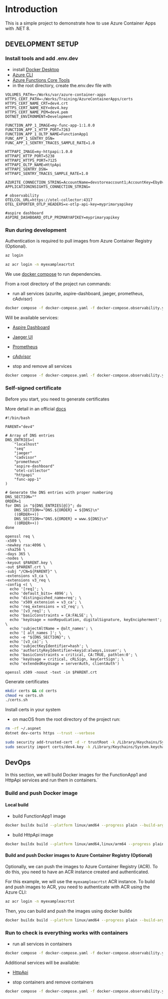 # Introduction

This is a simple project to demonstrate how to use Azure Container Apps with .NET 8.

## DEVELOPMENT SETUP

### Install tools and add .env.dev

- install [Docker Desktop](https://www.docker.com/products/docker-desktop/)
- [Azure CLI](https://learn.microsoft.com/en-us/cli/azure/)
- [Azure Functions Core Tools](https://docs.microsoft.com/en-us/azure/azure-functions/functions-run-local)
- in the root directory, create the.env.dev file with

```.env.dev
VOLUMES_PATH=~/Works/var/azure-container-apps
HTTPS_CERT_PATH=~/Works/Training/AzureContainerApps/certs
HTTPS_CERT_NAME_CRT=dev4.crt
HTTPS_CERT_NAME_KEY=dev4.key
HTTPS_CERT_NAME_PEM=dev4.pem
DOTNET_ENVIRONMENT=Development

FUNCTION_APP_1_IMAGE=my-func-app-1:1.0.0
FUNCTION_APP_1_HTTP_PORT=7263
FUNCTION_APP_1_OLTP_NAME=FunctionApp1
FUNC_APP_1_SENTRY_DSN=
FUNC_APP_1_SENTRY_TRACES_SAMPLE_RATE=1.0

HTTPAPI_IMAGE=my-httpapi:1.0.0
HTTPAPI_HTTP_PORT=5238
HTTPAPI_HTTPS_PORT=7125
HTTPAPI_OLTP_NAME=HttpApi
HTTPAPI_SENTRY_DSN=
HTTPAPI_SENTRY_TRACES_SAMPLE_RATE=1.0

AZURITE_CONNECTION_STRING=AccountName=devstoreaccount1;AccountKey=Eby8vdM02xNOcqFlqUwJPLlmEtlCDXJ1OUzFT50uSRZ6IFsuFq2UVErCz4I6tq/K1SZFPTOtr/KBHBeksoGMGw==;DefaultEndpointsProtocol=http;BlobEndpoint=http://azurite:10000/devstoreaccount1;QueueEndpoint=http://azurite:10001/devstoreaccount1;TableEndpoint=http://azurite:10002/devstoreaccount1;
APPLICATIONINSIGHTS_CONNECTION_STRING=

# observability
OTELCOL_URL=https://otel-collector:4317
OTEL_EXPORTER_OTLP_HEADERS=x-otlp-api-key=myprimaryapikey

#aspire dashboard
ASPIRE_DASHBOARD_OTLP_PRIMARYAPIKEY=myprimaryapikey
```

### Run during development

Authentication is required to pull images from Azure Container Registry (Optional).

```bash
az login
```

```bash
az acr login -n myexampleacrtst
```

We use [docker compose](https://docs.docker.com/compose/) to run dependencies.

From a root directory of the project run commands:

- run all services (azurite, aspire-dashboard, jaeger, prometheus, cAdvisor)

```bash
docker compose -f docker-compose.yaml -f docker-compose.observability.yaml --env-file .env.dev -p my-container-apps up --build --remove-orphans
```

Will be available services:

- [Aspire Dashboard](http://localhost:18888)
- [Jaeger UI](http://localhost:16686)
- [Prometheus](http://localhost:9090)
- [cAdvisor](http://localhost:8083)

- stop and remove all services

```bash
docker compose -f docker-compose.yaml -f docker-compose.observability.yaml --env-file .env.dev -p my-container-apps down
```

### Self-signed certificate

Before you start, you need to generate certificates

More detail in an
official [docs](https://learn.microsoft.com/en-us/dotnet/core/additional-tools/self-signed-certificates-guide#with-openssl)

```text
#!/bin/bash

PARENT="dev4"

# Array of DNS entries
DNS_ENTRIES=(
    "localhost"
    "seq"
    "jaeger"
    "cadvisor"
    "prometheus"
    "aspire-dashboard"
    "otel-collector"
    "httpapi"
    "func-app-1"
)

# Generate the DNS entries with proper numbering
DNS_SECTION=""
ORDER=1
for DNS in "${DNS_ENTRIES[@]}"; do
    DNS_SECTION+="DNS.${ORDER} = ${DNS}\n"
    ((ORDER++))
    DNS_SECTION+="DNS.${ORDER} = www.${DNS}\n"
    ((ORDER++))
done

openssl req \
-x509 \
-newkey rsa:4096 \
-sha256 \
-days 365 \
-nodes \
-keyout $PARENT.key \
-out $PARENT.crt \
-subj "/CN=${PARENT}" \
-extensions v3_ca \
-extensions v3_req \
-config <( \
  echo '[req]'; \
  echo 'default_bits= 4096'; \
  echo 'distinguished_name=req'; \
  echo 'x509_extension = v3_ca'; \
  echo 'req_extensions = v3_req'; \
  echo '[v3_req]'; \
  echo 'basicConstraints = CA:FALSE'; \
  echo 'keyUsage = nonRepudiation, digitalSignature, keyEncipherment'; \
  echo 'subjectAltName = @alt_names'; \
  echo '[ alt_names ]'; \
  echo -e "${DNS_SECTION}"; \
  echo '[v3_ca]'; \
  echo 'subjectKeyIdentifier=hash'; \
  echo 'authorityKeyIdentifier=keyid:always,issuer'; \
  echo 'basicConstraints = critical, CA:TRUE, pathlen:0'; \
  echo 'keyUsage = critical, cRLSign, keyCertSign'; \
  echo 'extendedKeyUsage = serverAuth, clientAuth')

openssl x509 -noout -text -in $PARENT.crt
```

Generate certificates

```bash
mkdir certs && cd certs
chmod +x certs.sh
./certs.sh
```

Install certs in your system

- on macOS from the root directory of the project run:

```bash
rm -rf ~/.aspnet
dotnet dev-certs https --trust --verbose

sudo security add-trusted-cert -d -r trustRoot -k /Library/Keychains/System.keychain certs/dev4.crt
sudo security import certs/dev4.key -k /Library/Keychains/System.keychain
```

## DevOps

In this section, we will build Docker images for the FunctionApp1 and HttpApi services and run them in containers.`

### Build and push Docker image

#### Local build

- build FunctionApp1 image

```bash
docker buildx build --platform linux/amd64 --progress plain --build-arg BUILD_CONFIGURATION=Release --secret id=dev-crt,src=./certs/dev4.crt --secret id=dev-key,src=./certs/dev4.key -t my-func-app-1:1.0.0 -f src/FunctionApp1/Dockerfile .
```

- build HttpApi image

```bash
docker buildx build --platform linux/amd64,linux/arm64 --progress plain --build-arg BUILD_CONFIGURATION=Release --secret id=dev-crt,src=./certs/dev4.crt --secret id=dev-key,src=./certs/dev4.key -t my-httpapi:1.0.0 -f src/HttpApi/Dockerfile .
```

#### Build and push Docker images to Azure Container Registry (Optional)

Optionally, we can push the images to Azure Container Registry (ACR).
To do this, you need to have an ACR instance created and authenticated.

For this example, we will use the `myexampleacrtst` ACR instance. To build and push images to ACR, you need to
authenticate with ACR using the Azure CLI:

```bash
az acr login -n myexampleacrtst
```

Then, you can build and push the images using docker buildx

```bash
docker buildx build --platform linux/amd64 --progress plain --build-arg BUILD_CONFIGURATION=Release --secret id=dev-crt,src=./certs/dev4.crt --secret id=dev-key,src=./certs/dev4.key --push -t myexampleacrtst.azurecr.io/my-func:1.0.0 -f src/FunctionApp1/Dockerfile .
```

### Run to check is everything works with containers

- run all services in containers

```bash
docker compose -f docker-compose.yaml -f docker-compose.observability.yaml -f docker-compose.func-app-1.yaml -f docker-compose.httpapi.yaml --env-file .env.dev -p my-container-apps up --build --remove-orphans 
```

Additional services will be available:

- [HttpApi](https://localhost:7125/swagger/index.html)

- stop containers and remove containers

```bash
docker compose -f docker-compose.yaml -f docker-compose.observability.yaml -f docker-compose.func-app-1.yaml -f docker-compose.httpapi.yaml --env-file .env.dev -p my-container-apps down
```